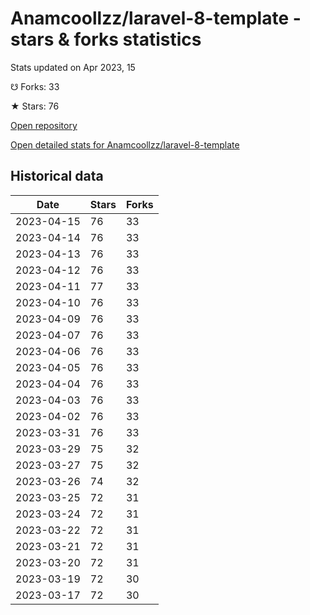 # Anamcoollzz/laravel-8-template - stars & forks statistics

Stats updated on Apr 2023, 15

☋ Forks: 33

★ Stars: 76

[Open repository](https://github.com/Anamcoollzz/laravel-8-template)

[Open detailed stats for Anamcoollzz/laravel-8-template](https://reviewgithub.com/rep/Anamcoollzz/laravel-8-template)

## Historical data
| Date | Stars | Forks |
|------|-------|-------|
| 2023-04-15 | 76 | 33 | 
| 2023-04-14 | 76 | 33 | 
| 2023-04-13 | 76 | 33 | 
| 2023-04-12 | 76 | 33 | 
| 2023-04-11 | 77 | 33 | 
| 2023-04-10 | 76 | 33 | 
| 2023-04-09 | 76 | 33 | 
| 2023-04-07 | 76 | 33 | 
| 2023-04-06 | 76 | 33 | 
| 2023-04-05 | 76 | 33 | 
| 2023-04-04 | 76 | 33 | 
| 2023-04-03 | 76 | 33 | 
| 2023-04-02 | 76 | 33 | 
| 2023-03-31 | 76 | 33 | 
| 2023-03-29 | 75 | 32 | 
| 2023-03-27 | 75 | 32 | 
| 2023-03-26 | 74 | 32 | 
| 2023-03-25 | 72 | 31 | 
| 2023-03-24 | 72 | 31 | 
| 2023-03-22 | 72 | 31 | 
| 2023-03-21 | 72 | 31 | 
| 2023-03-20 | 72 | 31 | 
| 2023-03-19 | 72 | 30 | 
| 2023-03-17 | 72 | 30 | 

